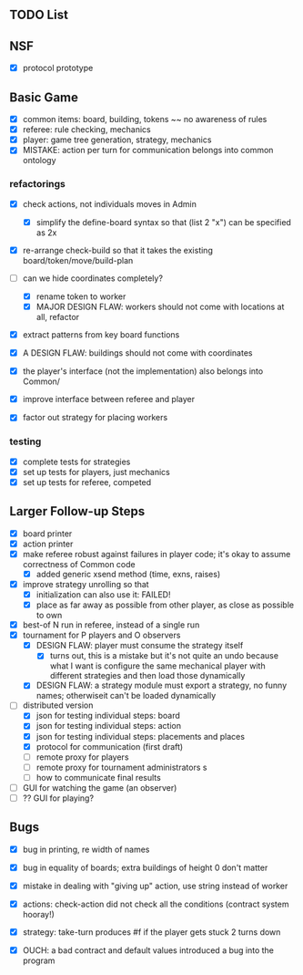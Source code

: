 ## TODO List 

## NSF 
- [X] protocol prototype 

## Basic Game 
- [x] common items: board, building, tokens ~~ no awareness of rules 
- [x] referee: rule checking, mechanics 
- [x] player: game tree generation, strategy, mechanics 
- [x] MISTAKE: action per turn for communication belongs into common ontology 

### refactorings 
- [x] check actions, not individuals moves in Admin 
  - [x] simplify the define-board syntax so that (list 2 "x") can be specified as 2x
- [x] re-arrange check-build so that it takes the existing board/token/move/build-plan
- [ ] can we hide coordinates completely? 
  - [x] rename token to worker 
  - [x] MAJOR DESIGN FLAW: workers should not come with locations at all, refactor 

- [X] extract patterns from key board functions 
- [X] A DESIGN FLAW: buildings should not come with coordinates 
- [X] the player's interface (not the implementation) also belongs into Common/

- [X] improve interface between referee and player 

- [X] factor out strategy for placing workers 

### testing 
- [X] complete tests for strategies 
- [X] set up tests for players, just mechanics 
- [X] set up tests for referee, competed 

## Larger Follow-up Steps 
- [X] board printer 
- [X] action printer 
- [X] make referee robust against failures in player code;
      it's okay to assume correctness of Common code 
  - [X] added generic xsend method (time, exns, raises)
- [X] improve strategy unrolling so that 
  - [X] initialization can also use it: FAILED! 
  - [X] place as far away as possible from other player, as close as possible to own
- [X] best-of N run in referee, instead of a single run 
- [X] tournament for P players and O observers 
  - [X] DESIGN FLAW: player must consume the strategy itself 
    - [x] turns out, this is a mistake but it's not quite an undo
	        because what I want is configure the same mechanical player
	        with different strategies and then load those dynamically 
  - [X] DESIGN FLAW: a strategy module must export a strategy, no funny names;
      	  otherwiseit can't be loaded dynamically 
- [ ] distributed version 
  - [X] json for testing individual steps: board 
  - [X] json for testing individual steps: action
  - [X] json for testing individual steps: placements and places 
  - [X] protocol for communication (first draft)
  - [ ] remote proxy for players 
  - [ ] remote proxy for tournament administrators s 
  - [ ] how to communicate final results 

- [ ] GUI for watching the game (an observer) 
- [ ] ?? GUI for playing? 

## Bugs 

- [X] bug in printing, re width of names 
- [x] bug in equality of boards; extra buildings of height 0 don't matter 
- [X] mistake in dealing with "giving up" action, use string instead of worker
- [X] actions: check-action did not check all the conditions (contract system hooray!)
- [X] strategy: take-turn produces #f if the player gets stuck 2 turns down

- [X] OUCH: a bad contract and default values introduced a bug into the program 
